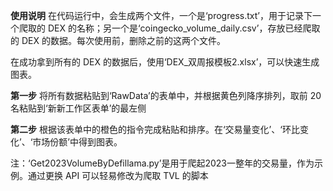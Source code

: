 **使用说明**
在代码运行中，会生成两个文件，一个是‘progress.txt’，用于记录下一个爬取的 DEX 的名称；另一个是‘coingecko_volume_daily.csv’，存放已经爬取的 DEX 的数据。每次使用前，删除之前的这两个文件。

在成功拿到所有的 DEX 的数据后，使用‘DEX_双周报模板2.xlsx’，可以快速生成图表。

**第一步**
将所有数据粘贴到‘RawData’的表单中，并根据黄色列降序排列，取前 20 名粘贴到‘新新工作区表单’的最左侧

**第二步**
根据该表单中的橙色的指令完成粘贴和排序。在‘交易量变化’、‘环比变化’、‘市场份额’中得到图表。

注：‘Get2023VolumeByDefillama.py’是用于爬起2023一整年的交易量，作为示例。通过更换 API 可以轻易修改为爬取 TVL 的脚本
